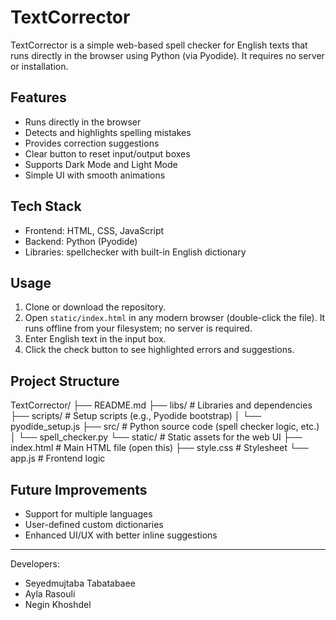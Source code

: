 # TextCorrector

TextCorrector is a simple web-based spell checker for English texts that runs directly in the browser using Python (via Pyodide). It requires no server or installation.

## Features

- Runs directly in the browser
- Detects and highlights spelling mistakes
- Provides correction suggestions
- Clear button to reset input/output boxes
- Supports Dark Mode and Light Mode
- Simple UI with smooth animations

## Tech Stack

- Frontend: HTML, CSS, JavaScript
- Backend: Python (Pyodide)
- Libraries: spellchecker with built-in English dictionary

## Usage

1. Clone or download the repository.
2. Open `static/index.html` in any modern browser (double-click the file). It runs offline from your filesystem; no server is required.
3. Enter English text in the input box.
4. Click the check button to see highlighted errors and suggestions.

## Project Structure

TextCorrector/
├── README.md
├── libs/ # Libraries and dependencies
├── scripts/ # Setup scripts (e.g., Pyodide bootstrap)
│ └── pyodide_setup.js
├── src/ # Python source code (spell checker logic, etc.)
│ └── spell_checker.py
└── static/ # Static assets for the web UI
├── index.html # Main HTML file (open this)
├── style.css # Stylesheet
└── app.js # Frontend logic

## Future Improvements

- Support for multiple languages
- User-defined custom dictionaries
- Enhanced UI/UX with better inline suggestions

---

Developers:

- Seyedmujtaba Tabatabaee
- Ayla Rasouli
- Negin Khoshdel
